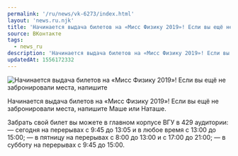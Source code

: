 ```yaml
---
permalink: '/ru/news/vk-6273/index.html'
layout: 'news.ru.njk'
title: 'Начинается выдача билетов на «Мисс Физику 2019»! Если вы ещё не забронировали места, напишите М'
source: ВКонтакте
tags:
  - news_ru
description: 'Начинается выдача билетов на «Мисс Физику 2019»! Если вы ещё не забронировали места, напишите'
updatedAt: 1556172332
---
```

![Начинается выдача билетов на «Мисс Физику 2019»! Если вы ещё не забронировали места, напишите](https://sun9-49.userapi.com/impf/c855228/v855228018/2cc5d/IbWyW5qtzto.jpg?size=720x795&quality=96&proxy=1&sign=a5513ceb8b609c73127b3c901e396720&c_uniq_tag=68l1A_K8AzWqWB1gXNiXv5Xy1TSbESNLIvdsv1qLEZM&type=album)

Начинается выдача билетов на «Мисс Физику 2019»! Если вы ещё не забронировали места, напишите Маше или Наташе.

Забрать свой билет вы можете в главном корпусе ВГУ в 429 аудитории:
— сегодня на перерывах с 9:45 до 13:05 и в любое время с 13:00 до 15:00;
— в пятницу на перерывах с 8:00 до 13:00 и с 17:00 до 21:00;
— в субботу на перерывах с 9:45 до 15:00.
